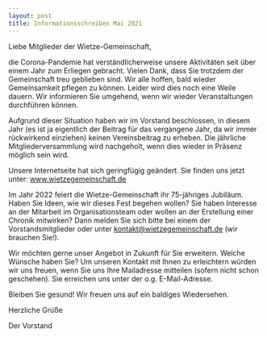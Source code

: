 ```yaml
---
layout: post
title: Informationsschreiben Mai 2021
---
```

Liebe Mitglieder der Wietze-Gemeinschaft,

die Corona-Pandemie hat verständlicherweise unsere Aktivitäten seit über einem Jahr zum Erliegen gebracht. Vielen Dank, dass Sie trotzdem der Gemeinschaft treu geblieben sind. Wir alle hoffen, bald wieder Gemeinsamkeit pflegen zu können.  Leider wird dies noch eine Weile dauern. Wir informieren Sie umgehend, wenn wir wieder Veranstaltungen durchführen können.

Aufgrund dieser Situation haben wir im Vorstand beschlossen, in diesem Jahr (es ist ja eigentlich der Beitrag für das vergangene Jahr, da wir immer rückwirkend einziehen) keinen Vereinsbeitrag zu erheben.
Die jährliche Mitgliederversammlung wird nachgeholt, wenn dies wieder in Präsenz möglich sein wird.

Unsere Internetseite hat sich geringfügig geändert. Sie finden uns jetzt unter: www.wietzegemeinschaft.de

Im Jahr 2022 feiert die Wietze-Gemeinschaft ihr 75-jähriges Jubiläum. Haben Sie Ideen, wie wir dieses Fest begehen wollen?  Sie haben Interesse an der Mitarbeit im Organisationsteam oder wollen an der Erstellung einer Chronik mitwirken? Dann melden Sie sich bitte bei einem der Vorstandsmitglieder oder unter kontakt@wietzegemeinschaft.de (wir brauchen Sie!). 


Wir möchten gerne unser Angebot in Zukunft für Sie erweitern. Welche Wünsche haben Sie? 
Um unseren Kontakt mit Ihnen zu erleichtern würden wir uns freuen, wenn Sie uns Ihre Mailadresse mitteilen (sofern nicht schon geschehen). Sie erreichen uns unter der o.g. E-Mail-Adresse.


Bleiben Sie gesund! Wir freuen uns auf ein baldiges Wiedersehen.


Herzliche Grüße

Der Vorstand
 
